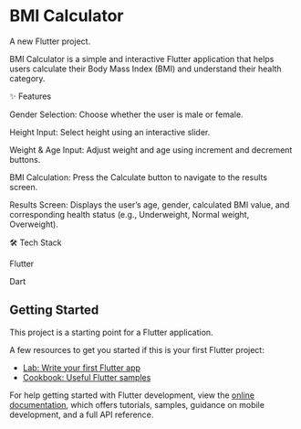 # BMI Calculator

A new Flutter project.


BMI Calculator is a simple and interactive Flutter application that helps users calculate their Body Mass Index (BMI) and understand their health category.

✨ Features

Gender Selection: Choose whether the user is male or female.

Height Input: Select height using an interactive slider.

Weight & Age Input: Adjust weight and age using increment and decrement buttons.

BMI Calculation: Press the Calculate button to navigate to the results screen.

Results Screen: Displays the user’s age, gender, calculated BMI value, and corresponding health status (e.g., Underweight, Normal weight, Overweight).

🛠️ Tech Stack

Flutter

Dart



## Getting Started

This project is a starting point for a Flutter application.

A few resources to get you started if this is your first Flutter project:

- [Lab: Write your first Flutter app](https://docs.flutter.dev/get-started/codelab)
- [Cookbook: Useful Flutter samples](https://docs.flutter.dev/cookbook)

For help getting started with Flutter development, view the
[online documentation](https://docs.flutter.dev/), which offers tutorials,
samples, guidance on mobile development, and a full API reference.
